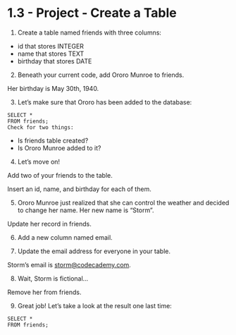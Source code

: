# 1.3 - Project - Create a Table

1. Create a table named friends with three columns:

- id that stores INTEGER
- name that stores TEXT
- birthday that stores DATE
 
2. Beneath your current code, add Ororo Munroe to friends.

Her birthday is May 30th, 1940.
 
3. Let’s make sure that Ororo has been added to the database:
```
SELECT * 
FROM friends;
Check for two things:
```
- Is friends table created?
- Is Ororo Munroe added to it?
 
4. Let’s move on!

Add two of your friends to the table.

Insert an id, name, and birthday for each of them.
 
5. Ororo Munroe just realized that she can control the weather and decided to change her name. Her new name is “Storm”.

Update her record in friends.
 
6. Add a new column named email.
 
7. Update the email address for everyone in your table.

Storm’s email is storm@codecademy.com.
 
8. Wait, Storm is fictional…

Remove her from friends.
 
9. Great job! Let’s take a look at the result one last time:
```
SELECT * 
FROM friends;
```